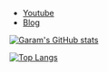* [Youtube](https://www.youtube.com/channel/UCtsaG2ePUxvo0-se9gkxEmg)
* [Blog](https://blog.storyg.co)


[![Garam's GitHub stats](https://github-readme-stats.vercel.app/api?username=garam-park)]()

[![Top Langs](https://github-readme-stats.vercel.app/api/top-langs/?username=garam-park&layout=compact)]()
